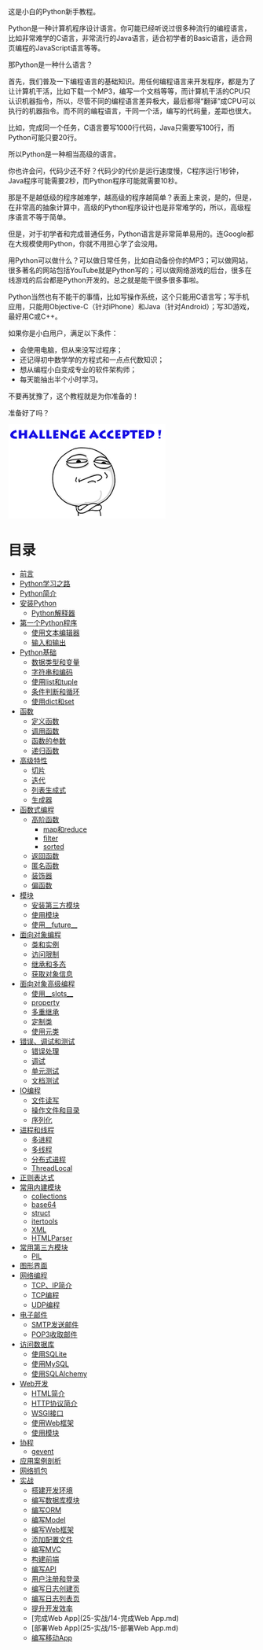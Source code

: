 这是小白的Python新手教程。

Python是一种计算机程序设计语言。你可能已经听说过很多种流行的编程语言，比如非常难学的C语言，非常流行的Java语言，适合初学者的Basic语言，适合网页编程的JavaScript语言等等。

那Python是一种什么语言？

首先，我们普及一下编程语言的基础知识。用任何编程语言来开发程序，都是为了让计算机干活，比如下载一个MP3，编写一个文档等等，而计算机干活的CPU只认识机器指令，所以，尽管不同的编程语言差异极大，最后都得“翻译”成CPU可以执行的机器指令。而不同的编程语言，干同一个活，编写的代码量，差距也很大。

比如，完成同一个任务，C语言要写1000行代码，Java只需要写100行，而Python可能只要20行。

所以Python是一种相当高级的语言。

你也许会问，代码少还不好？代码少的代价是运行速度慢，C程序运行1秒钟，Java程序可能需要2秒，而Python程序可能就需要10秒。

那是不是越低级的程序越难学，越高级的程序越简单？表面上来说，是的，但是，在非常高的抽象计算中，高级的Python程序设计也是非常难学的，所以，高级程序语言不等于简单。

但是，对于初学者和完成普通任务，Python语言是非常简单易用的。连Google都在大规模使用Python，你就不用担心学了会没用。

用Python可以做什么？可以做日常任务，比如自动备份你的MP3；可以做网站，很多著名的网站包括YouTube就是Python写的；可以做网络游戏的后台，很多在线游戏的后台都是Python开发的。总之就是能干很多很多事啦。

Python当然也有不能干的事情，比如写操作系统，这个只能用C语言写；写手机应用，只能用Objective-C（针对iPhone）和Java（针对Android）；写3D游戏，最好用C或C++。

如果你是小白用户，满足以下条件：

- 会使用电脑，但从来没写过程序；
- 还记得初中数学学的方程式和一点点代数知识；
- 想从编程小白变成专业的软件架构师；
- 每天能抽出半个小时学习。

不要再犹豫了，这个教程就是为你准备的！

准备好了吗？

![challenge-accepted](assets/challenge-accepted.png)

# 目录

* [前言](README.md)
* [Python学习之路](study.md)
* [Python简介](1-Python简介/Python简介.md)
* [安装Python](2-安装Python/安装Python.md)
  * [Python解释器](2-安装Python/Python解释器.md)
* [第一个Python程序](3-第一个Python程序/第一个Python程序.md)
  * [使用文本编辑器](3-第一个Python程序/使用文本编辑器.md)
  * [输入和输出](3-第一个Python程序/输入和输出.md)
* [Python基础](4-Python基础/Python基础.md)
  * [数据类型和变量](4-Python基础/数据类型和变量.md)
  * [字符串和编码](4-Python基础/字符串和编码.md)
  * [使用list和tuple](4-Python基础/使用list和tuple.md)
  * [条件判断和循环](4-Python基础/条件判断和循环.md)
  * [使用dict和set](4-Python基础/使用dict和set.md)
* [函数](5-函数/函数.md)
  * [定义函数](5-函数/定义函数.md)
  * [调用函数](5-函数/调用函数.md)
  * [函数的参数](5-函数/函数的参数.md)
  * [递归函数](5-函数/递归函数.md)
* [高级特性](6-高级特性/高级特性.md)
  * [切片](6-高级特性/切片.md)
  * [迭代](6-高级特性/迭代.md)
  * [列表生成式](6-高级特性/列表生成式.md)
  * [生成器](6-高级特性/生成器.md)
* [函数式编程](7-函数式编程/函数式编程.md)
  * [高阶函数](7-函数式编程/高阶函数.md)
    * [map和reduce](7-函数式编程/map和reduce.md)
    * [filter](7-函数式编程/filter.md)
    * [sorted](7-函数式编程/sorted.md)
  * [返回函数](7-函数式编程/返回函数.md)
  * [匿名函数](7-函数式编程/匿名函数.md)
  * [装饰器](7-函数式编程/装饰器.md)
  * [偏函数](7-函数式编程/偏函数.md)
* [模块](8-模块/模块.md)
  * [安装第三方模块](8-模块/安装第三方模块.md)
  * [使用模块](8-模块/使用模块.md)
  * [使用__future__](8-模块/使用__future__.md)
* [面向对象编程](9-面向对象编程/面向对象编程.md)
  * [类和实例](9-面向对象编程/类和实例.md)
  * [访问限制](9-面向对象编程/访问限制.md)
  * [继承和多态](9-面向对象编程/继承和多态.md)
  * [获取对象信息](9-面向对象编程/获取对象信息.md)
* [面向对象高级编程](10-面向对象高级编程/面向对象高级编程.md)
  * [使用__slots__](10-面向对象高级编程/使用__slots__.md)
  * [property](10-面向对象高级编程/使用@property.md)
  * [多重继承](10-面向对象高级编程/多重继承.md)
  * [定制类](10-面向对象高级编程/定制类.md)
  * [使用元类](10-面向对象高级编程/使用元类.md)
* [错误、调试和测试](11-错误、调试和测试/错误、调试和测试.md)
  * [错误处理](11-错误、调试和测试/错误处理.md)
  * [调试](11-错误、调试和测试/调试.md)
  * [单元测试](11-错误、调试和测试/单元测试.md)
  * [文档测试](11-错误、调试和测试/文档测试.md)
* [IO编程](12-IO编程/IO编程.md)
  * [文件读写](12-IO编程/文件读写.md)
  * [操作文件和目录](12-IO编程/操作文件和目录.md)
  * [序列化](12-IO编程/序列化.md)
* [进程和线程](13-进程和线程/进程和线程.md)
  * [多进程](13-进程和线程/多进程.md)
  * [多线程](13-进程和线程/多线程.md)
  * [分布式进程](13-进程和线程/分布式进程.md)
  * [ThreadLocal](13-进程和线程/ThreadLocal.md)
* [正则表达式](14-正则表达式/正则表达式.md)
* [常用内建模块](15-常用内建模块/常用内建模块.md)
  * [collections](15-常用内建模块/collections.md)
  * [base64](15-常用内建模块/base64.md)
  * [struct](15-常用内建模块/struct.md)
  * [itertools](15-常用内建模块/itertools.md)
  * [XML](15-常用内建模块/XML.md)
  * [HTMLParser](15-常用内建模块/HTMLParser.md)
* [常用第三方模块](16-常用第三方模块/常用第三方模块.md)
  * [PIL](16-常用第三方模块/PIL.md)
* [图形界面](17-图形界面/图形界面.md)
* [网络编程](18-网络编程/网络编程.md)
  * [TCP、IP简介](18-网络编程/TCP、IP简介.md)
  * [TCP编程](18-网络编程/TCP编程.md)
  * [UDP编程](18-网络编程/UDP编程.md)
* [电子邮件](19-Email/Email.md)
  * [SMTP发送邮件](19-Email/SMTP发送邮件.md)
  * [POP3收取邮件](19-Email/POP3收取邮件.md)
* [访问数据库](20-访问数据库/访问数据库.md)
  * [使用SQLite](20-访问数据库/使用SQLite.md)
  * [使用MySQL](20-访问数据库/使用MySQL.md)
  * [使用SQLAlchemy](20-访问数据库/使用SQLAlchemy.md)
* [Web开发](21-Web开发/Web开发.md)
  * [HTML简介](21-Web开发/HTML简介.md)
  * [HTTP协议简介](21-Web开发/HTTP协议简介.md)
  * [WSGI接口](21-Web开发/WSGI接口.md)
  * [使用Web框架](21-Web开发/使用Web框架.md)
  * [使用模块](21-Web开发/使用模块.md)
* [协程](22-协程/协程.md)
  * [gevent](22-协程/gevent.md)
* [应用案例剖析](23-应用案例剖析/应用案例剖析.md)
* [网络抓包](24-网络抓包/README.md)
* [实战](25-实战/README.md)
  * [搭建开发环境](25-实战/1-搭建开发环境.md)
  * [编写数据库模块](25-实战/2-编写数据库模块.md)
  * [编写ORM](25-实战/3-编写ORM.md)
  * [编写Model](25-实战/4-编写Model.md)
  * [编写Web框架](25-实战/5-编写Web框架.md)
  * [添加配置文件](25-实战/6-添加配置文件.md)
  * [编写MVC](25-实战/7-编写MVC.md)
  * [构建前端](25-实战/8-构建前端.md)
  * [编写API](25-实战/9-编写API.md)
  * [用户注册和登录](25-实战/10-用户注册和登录.md)
  * [编写日志创建页](25-实战/11-编写日志创建页.md)
  * [编写日志列表页](25-实战/12-编写日志列表页.md)
  * [提升开发效率](25-实战/13-提升开发效率.md)
  * [完成Web App](25-实战/14-完成Web App.md)
  * [部署Web App](25-实战/15-部署Web App.md)
  * [编写移动App](25-实战/16-编写移动App.md)
